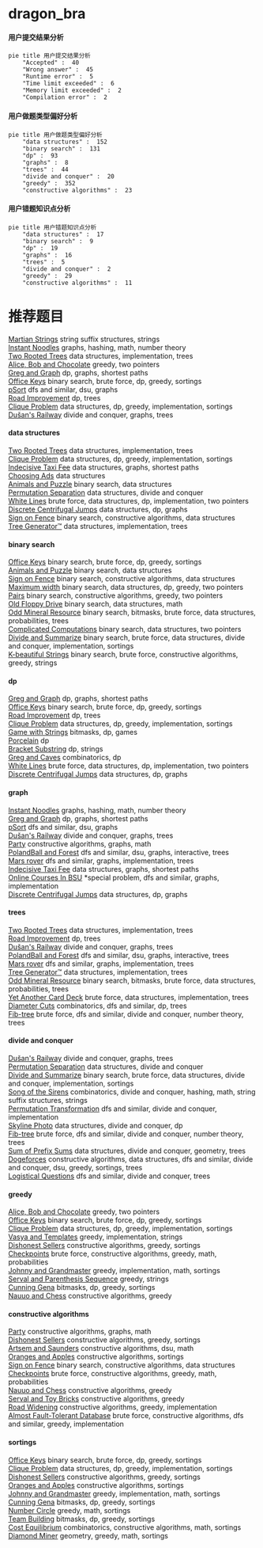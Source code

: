 # dragon_bra
<!-- tabs:start -->
#### **用户提交结果分析**

```mermaid
pie title 用户提交结果分析
    "Accepted" :  40
    "Wrong answer" :  45
    "Runtime error" :  5
    "Time limit exceeded" :  6
    "Memory limit exceeded" :  2
    "Compilation error" :  2
```
#### **用户做题类型偏好分析**

```mermaid
pie title 用户做题类型偏好分析
    "data structures" :  152
    "binary search" :  131
    "dp" :  93
    "graphs" :  8
    "trees" :  44
    "divide and conquer" :  20
    "greedy" :  352
    "constructive algorithms" :  23
```
#### **用户错题知识点分析**

```mermaid
pie title 用户错题知识点分析
    "data structures" :  17
    "binary search" :  9
    "dp" :  19
    "graphs" :  16
    "trees" :  5
    "divide and conquer" :  2
    "greedy" :  29
    "constructive algorithms" :  11
```
<!-- tabs:end -->
# 推荐题目
[Martian Strings](http://codeforces.com/problemset/problem/149/E)		string suffix structures,
                        strings		  
[Instant Noodles](http://codeforces.com/problemset/problem/1322/C)		graphs,
                        hashing,
                        math,
                        number theory		  
[Two Rooted Trees](http://codeforces.com/problemset/problem/403/E)		data structures,
                        implementation,
                        trees		  
[Alice, Bob and Chocolate](http://codeforces.com/problemset/problem/6/C)		greedy,
                        two pointers		  
[Greg and Graph](https://codeforces.com/contest/296/problem/D)		dp,
                        graphs,
                        shortest paths		  
[Office Keys](https://codeforces.com/contest/831/problem/D)		binary search,
                        brute force,
                        dp,
                        greedy,
                        sortings		  
[pSort](http://codeforces.com/problemset/problem/28/B)		dfs and similar,
                        dsu,
                        graphs		  
[Road Improvement](http://codeforces.com/problemset/problem/543/D)		dp,
                        trees		  
[Clique Problem](http://codeforces.com/problemset/problem/527/D)		data structures,
                        dp,
                        greedy,
                        implementation,
                        sortings		  
[Dušan's Railway](http://codeforces.com/problemset/problem/1423/C)		divide and conquer,
                        graphs,
                        trees		  
<!-- tabs:start -->
#### **data structures**
[Two Rooted Trees](http://codeforces.com/problemset/problem/403/E)		data structures,
                        implementation,
                        trees		  
[Clique Problem](http://codeforces.com/problemset/problem/527/D)		data structures,
                        dp,
                        greedy,
                        implementation,
                        sortings		  
[Indecisive Taxi Fee](http://codeforces.com/problemset/problem/1163/F)		data structures,
                        graphs,
                        shortest paths		  
[Choosing Ads](https://codeforces.com/contest/674/problem/G)		data structures		  
[Animals and Puzzle](http://codeforces.com/problemset/problem/713/D)		binary search,
                        data structures		  
[Permutation Separation](http://codeforces.com/problemset/problem/1295/E)		data structures,
                        divide and conquer		  
[White Lines](http://codeforces.com/problemset/problem/1200/D)		brute force,
                        data structures,
                        dp,
                        implementation,
                        two pointers		  
[Discrete Centrifugal Jumps](http://codeforces.com/problemset/problem/1407/D)		data structures,
                        dp,
                        graphs		  
[Sign on Fence](http://codeforces.com/problemset/problem/484/E)		binary search,
                        constructive algorithms,
                        data structures		  
[Tree Generator™](http://codeforces.com/problemset/problem/1149/C)		data structures,
                        implementation,
                        trees		  
#### **binary search**
[Office Keys](https://codeforces.com/contest/831/problem/D)		binary search,
                        brute force,
                        dp,
                        greedy,
                        sortings		  
[Animals and Puzzle](http://codeforces.com/problemset/problem/713/D)		binary search,
                        data structures		  
[Sign on Fence](http://codeforces.com/problemset/problem/484/E)		binary search,
                        constructive algorithms,
                        data structures		  
[Maximum width](http://codeforces.com/problemset/problem/1492/C)		binary search,
                        data structures,
                        dp,
                        greedy,
                        two pointers		  
[Pairs](http://codeforces.com/problemset/problem/1463/D)		binary search,
                        constructive algorithms,
                        greedy,
                        two pointers		  
[Old Floppy Drive](http://codeforces.com/problemset/problem/1490/G)		binary search,
                        data structures,
                        math		  
[Odd Mineral Resource](http://codeforces.com/problemset/problem/1479/D)		binary search,
                        bitmasks,
                        brute force,
                        data structures,
                        probabilities,
                        trees		  
[Complicated Computations](http://codeforces.com/problemset/problem/1436/E)		binary search,
                        data structures,
                        two pointers		  
[Divide and Summarize](http://codeforces.com/problemset/problem/1461/D)		binary search,
                        brute force,
                        data structures,
                        divide and conquer,
                        implementation,
                        sortings		  
[K-beautiful Strings](http://codeforces.com/problemset/problem/1493/C)		binary search,
                        brute force,
                        constructive algorithms,
                        greedy,
                        strings		  
#### **dp**
[Greg and Graph](https://codeforces.com/contest/296/problem/D)		dp,
                        graphs,
                        shortest paths		  
[Office Keys](https://codeforces.com/contest/831/problem/D)		binary search,
                        brute force,
                        dp,
                        greedy,
                        sortings		  
[Road Improvement](http://codeforces.com/problemset/problem/543/D)		dp,
                        trees		  
[Clique Problem](http://codeforces.com/problemset/problem/527/D)		data structures,
                        dp,
                        greedy,
                        implementation,
                        sortings		  
[Game with Strings](http://codeforces.com/problemset/problem/354/B)		bitmasks,
                        dp,
                        games		  
[Porcelain](http://codeforces.com/problemset/problem/148/E)		dp		  
[Bracket Substring](http://codeforces.com/problemset/problem/1015/F)		dp,
                        strings		  
[Greg and Caves](http://codeforces.com/problemset/problem/295/D)		combinatorics,
                        dp		  
[White Lines](http://codeforces.com/problemset/problem/1200/D)		brute force,
                        data structures,
                        dp,
                        implementation,
                        two pointers		  
[Discrete Centrifugal Jumps](http://codeforces.com/problemset/problem/1407/D)		data structures,
                        dp,
                        graphs		  
#### **graph**
[Instant Noodles](http://codeforces.com/problemset/problem/1322/C)		graphs,
                        hashing,
                        math,
                        number theory		  
[Greg and Graph](https://codeforces.com/contest/296/problem/D)		dp,
                        graphs,
                        shortest paths		  
[pSort](http://codeforces.com/problemset/problem/28/B)		dfs and similar,
                        dsu,
                        graphs		  
[Dušan's Railway](http://codeforces.com/problemset/problem/1423/C)		divide and conquer,
                        graphs,
                        trees		  
[Party](http://codeforces.com/problemset/problem/23/B)		constructive algorithms,
                        graphs,
                        math		  
[PolandBall and Forest](http://codeforces.com/problemset/problem/755/C)		dfs and similar,
                        dsu,
                        graphs,
                        interactive,
                        trees		  
[Mars rover](https://codeforces.com/contest/1011/problem/F)		dfs and similar,
                        graphs,
                        implementation,
                        trees		  
[Indecisive Taxi Fee](http://codeforces.com/problemset/problem/1163/F)		data structures,
                        graphs,
                        shortest paths		  
[Online Courses In BSU](http://codeforces.com/problemset/problem/770/C)		*special problem,
                        dfs and similar,
                        graphs,
                        implementation		  
[Discrete Centrifugal Jumps](http://codeforces.com/problemset/problem/1407/D)		data structures,
                        dp,
                        graphs		  
#### **trees**
[Two Rooted Trees](http://codeforces.com/problemset/problem/403/E)		data structures,
                        implementation,
                        trees		  
[Road Improvement](http://codeforces.com/problemset/problem/543/D)		dp,
                        trees		  
[Dušan's Railway](http://codeforces.com/problemset/problem/1423/C)		divide and conquer,
                        graphs,
                        trees		  
[PolandBall and Forest](http://codeforces.com/problemset/problem/755/C)		dfs and similar,
                        dsu,
                        graphs,
                        interactive,
                        trees		  
[Mars rover](https://codeforces.com/contest/1011/problem/F)		dfs and similar,
                        graphs,
                        implementation,
                        trees		  
[Tree Generator™](http://codeforces.com/problemset/problem/1149/C)		data structures,
                        implementation,
                        trees		  
[Odd Mineral Resource](http://codeforces.com/problemset/problem/1479/D)		binary search,
                        bitmasks,
                        brute force,
                        data structures,
                        probabilities,
                        trees		  
[Yet Another Card Deck](http://codeforces.com/problemset/problem/1511/C)		brute force,
                        data structures,
                        implementation,
                        trees		  
[Diameter Cuts](http://codeforces.com/problemset/problem/1499/F)		combinatorics,
                        dfs and similar,
                        dp,
                        trees		  
[Fib-tree](http://codeforces.com/problemset/problem/1491/E)		brute force,
                        dfs and similar,
                        divide and conquer,
                        number theory,
                        trees		  
#### **divide and conquer**
[Dušan's Railway](http://codeforces.com/problemset/problem/1423/C)		divide and conquer,
                        graphs,
                        trees		  
[Permutation Separation](http://codeforces.com/problemset/problem/1295/E)		data structures,
                        divide and conquer		  
[Divide and Summarize](http://codeforces.com/problemset/problem/1461/D)		binary search,
                        brute force,
                        data structures,
                        divide and conquer,
                        implementation,
                        sortings		  
[Song of the Sirens](http://codeforces.com/problemset/problem/1466/G)		combinatorics,
                        divide and conquer,
                        hashing,
                        math,
                        string suffix structures,
                        strings		  
[Permutation Transformation](http://codeforces.com/problemset/problem/1490/D)		dfs and similar,
                        divide and conquer,
                        implementation		  
[Skyline Photo](https://codeforces.com/contest/1483/problem/C)		data structures,
                        divide and conquer,
                        dp		  
[Fib-tree](http://codeforces.com/problemset/problem/1491/E)		brute force,
                        dfs and similar,
                        divide and conquer,
                        number theory,
                        trees		  
[Sum of Prefix Sums](http://codeforces.com/problemset/problem/1303/G)		data structures,
                        divide and conquer,
                        geometry,
                        trees		  
[Dogeforces](http://codeforces.com/problemset/problem/1494/D)		constructive algorithms,
                        data structures,
                        dfs and similar,
                        divide and conquer,
                        dsu,
                        greedy,
                        sortings,
                        trees		  
[Logistical Questions](http://codeforces.com/problemset/problem/566/C)		dfs and similar,
                        divide and conquer,
                        trees		  
#### **greedy**
[Alice, Bob and Chocolate](http://codeforces.com/problemset/problem/6/C)		greedy,
                        two pointers		  
[Office Keys](https://codeforces.com/contest/831/problem/D)		binary search,
                        brute force,
                        dp,
                        greedy,
                        sortings		  
[Clique Problem](http://codeforces.com/problemset/problem/527/D)		data structures,
                        dp,
                        greedy,
                        implementation,
                        sortings		  
[Vasya and Templates](https://codeforces.com/contest/1086/problem/C)		greedy,
                        implementation,
                        strings		  
[Dishonest Sellers](http://codeforces.com/problemset/problem/779/C)		constructive algorithms,
                        greedy,
                        sortings		  
[Checkpoints](http://codeforces.com/problemset/problem/1453/D)		brute force,
                        constructive algorithms,
                        greedy,
                        math,
                        probabilities		  
[Johnny and Grandmaster](https://codeforces.com/contest/1362/problem/E)		greedy,
                        implementation,
                        math,
                        sortings		  
[Serval and Parenthesis Sequence](http://codeforces.com/problemset/problem/1153/C)		greedy,
                        strings		  
[Cunning Gena](https://codeforces.com/contest/418/problem/B)		bitmasks,
                        dp,
                        greedy,
                        sortings		  
[Nauuo and Chess](http://codeforces.com/problemset/problem/1173/B)		constructive algorithms,
                        greedy		  
#### **constructive algorithms**
[Party](http://codeforces.com/problemset/problem/23/B)		constructive algorithms,
                        graphs,
                        math		  
[Dishonest Sellers](http://codeforces.com/problemset/problem/779/C)		constructive algorithms,
                        greedy,
                        sortings		  
[Artsem and Saunders](http://codeforces.com/problemset/problem/765/D)		constructive algorithms,
                        dsu,
                        math		  
[Oranges and Apples](http://codeforces.com/problemset/problem/23/C)		constructive algorithms,
                        sortings		  
[Sign on Fence](http://codeforces.com/problemset/problem/484/E)		binary search,
                        constructive algorithms,
                        data structures		  
[Checkpoints](http://codeforces.com/problemset/problem/1453/D)		brute force,
                        constructive algorithms,
                        greedy,
                        math,
                        probabilities		  
[Nauuo and Chess](http://codeforces.com/problemset/problem/1173/B)		constructive algorithms,
                        greedy		  
[Serval and Toy Bricks](http://codeforces.com/problemset/problem/1153/B)		constructive algorithms,
                        greedy		  
[Road Widening](http://codeforces.com/problemset/problem/883/K)		constructive algorithms,
                        greedy,
                        implementation		  
[Almost Fault-Tolerant Database](http://codeforces.com/problemset/problem/1492/E)		brute force,
                        constructive algorithms,
                        dfs and similar,
                        greedy,
                        implementation		  
#### **sortings**
[Office Keys](https://codeforces.com/contest/831/problem/D)		binary search,
                        brute force,
                        dp,
                        greedy,
                        sortings		  
[Clique Problem](http://codeforces.com/problemset/problem/527/D)		data structures,
                        dp,
                        greedy,
                        implementation,
                        sortings		  
[Dishonest Sellers](http://codeforces.com/problemset/problem/779/C)		constructive algorithms,
                        greedy,
                        sortings		  
[Oranges and Apples](http://codeforces.com/problemset/problem/23/C)		constructive algorithms,
                        sortings		  
[Johnny and Grandmaster](https://codeforces.com/contest/1362/problem/E)		greedy,
                        implementation,
                        math,
                        sortings		  
[Cunning Gena](https://codeforces.com/contest/418/problem/B)		bitmasks,
                        dp,
                        greedy,
                        sortings		  
[Number Circle](http://codeforces.com/problemset/problem/1189/B)		greedy,
                        math,
                        sortings		  
[Team Building](http://codeforces.com/problemset/problem/1316/E)		bitmasks,
                        dp,
                        greedy,
                        sortings		  
[Cost Equilibrium](http://codeforces.com/problemset/problem/1513/E)		combinatorics,
                        constructive algorithms,
                        math,
                        sortings		  
[Diamond Miner](https://codeforces.com/contest/1496/problem/C)		geometry,
                        greedy,
                        math,
                        sortings		  
<!-- tabs:end -->
